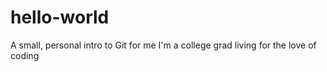 # hello-world
A small, personal intro to Git for me
I'm a college grad living for the love of coding

